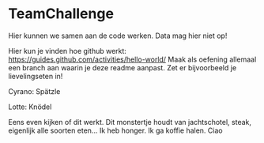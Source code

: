 # TeamChallenge
Hier kunnen we samen aan de code werken. Data mag hier niet op!

Hier kun je vinden hoe github werkt: https://guides.github.com/activities/hello-world/
Maak als oefening allemaal een branch aan waarin je deze readme aanpast. Zet er bijvoorbeeld je lievelingseten in!

Cyrano: Spätzle




Lotte: Knödel 


Eens even kijken of dit werkt.
Dit monstertje houdt van jachtschotel, steak, eigenlijk alle soorten eten...
Ik heb honger.
Ik ga koffie halen.
Ciao

